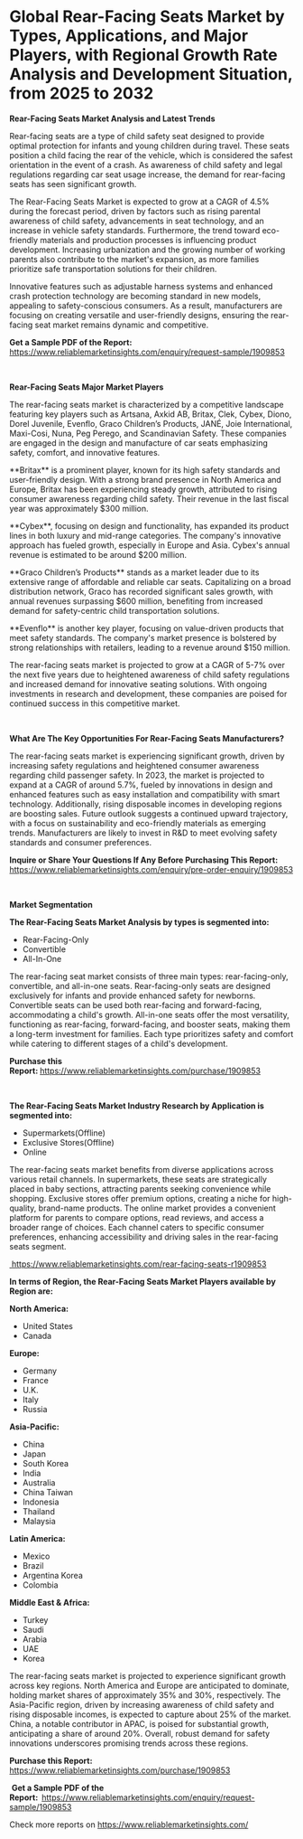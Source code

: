 <p><h1>Global Rear-Facing Seats Market by Types, Applications, and Major Players, with Regional Growth Rate Analysis and Development Situation, from 2025 to 2032</h1></p><p><strong>Rear-Facing Seats Market Analysis and Latest Trends</strong></p>
<p><p>Rear-facing seats are a type of child safety seat designed to provide optimal protection for infants and young children during travel. These seats position a child facing the rear of the vehicle, which is considered the safest orientation in the event of a crash. As awareness of child safety and legal regulations regarding car seat usage increase, the demand for rear-facing seats has seen significant growth.</p><p>The Rear-Facing Seats Market is expected to grow at a CAGR of 4.5% during the forecast period, driven by factors such as rising parental awareness of child safety, advancements in seat technology, and an increase in vehicle safety standards. Furthermore, the trend toward eco-friendly materials and production processes is influencing product development. Increasing urbanization and the growing number of working parents also contribute to the market's expansion, as more families prioritize safe transportation solutions for their children.</p><p>Innovative features such as adjustable harness systems and enhanced crash protection technology are becoming standard in new models, appealing to safety-conscious consumers. As a result, manufacturers are focusing on creating versatile and user-friendly designs, ensuring the rear-facing seat market remains dynamic and competitive.</p></p>
<p><strong>Get a Sample PDF of the Report:&nbsp;</strong> <a href="https://www.reliablemarketinsights.com/enquiry/request-sample/1909853?utm_campaign=2210&utm_medium=2&utm_source=Github&utm_content=ia&utm_term=31032025&utm_id=rear-facing-seats">https://www.reliablemarketinsights.com/enquiry/request-sample/1909853</a></p>
<p>&nbsp;</p>
<p><strong>Rear-Facing Seats Major Market Players</strong></p>
<p><p>The rear-facing seats market is characterized by a competitive landscape featuring key players such as Artsana, Axkid AB, Britax, Clek, Cybex, Diono, Dorel Juvenile, Evenflo, Graco Children’s Products, JANÉ, Joie International, Maxi-Cosi, Nuna, Peg Perego, and Scandinavian Safety. These companies are engaged in the design and manufacture of car seats emphasizing safety, comfort, and innovative features.</p><p>**Britax** is a prominent player, known for its high safety standards and user-friendly design. With a strong brand presence in North America and Europe, Britax has been experiencing steady growth, attributed to rising consumer awareness regarding child safety. Their revenue in the last fiscal year was approximately $300 million.</p><p>**Cybex**, focusing on design and functionality, has expanded its product lines in both luxury and mid-range categories. The company's innovative approach has fueled growth, especially in Europe and Asia. Cybex's annual revenue is estimated to be around $200 million.</p><p>**Graco Children’s Products** stands as a market leader due to its extensive range of affordable and reliable car seats. Capitalizing on a broad distribution network, Graco has recorded significant sales growth, with annual revenues surpassing $600 million, benefiting from increased demand for safety-centric child transportation solutions.</p><p>**Evenflo** is another key player, focusing on value-driven products that meet safety standards. The company's market presence is bolstered by strong relationships with retailers, leading to a revenue around $150 million.</p><p>The rear-facing seats market is projected to grow at a CAGR of 5-7% over the next five years due to heightened awareness of child safety regulations and increased demand for innovative seating solutions. With ongoing investments in research and development, these companies are poised for continued success in this competitive market.</p></p>
<p>&nbsp;</p>
<p><strong>What Are The Key Opportunities For Rear-Facing Seats Manufacturers?</strong></p>
<p><p>The rear-facing seats market is experiencing significant growth, driven by increasing safety regulations and heightened consumer awareness regarding child passenger safety. In 2023, the market is projected to expand at a CAGR of around 5.7%, fueled by innovations in design and enhanced features such as easy installation and compatibility with smart technology. Additionally, rising disposable incomes in developing regions are boosting sales. Future outlook suggests a continued upward trajectory, with a focus on sustainability and eco-friendly materials as emerging trends. Manufacturers are likely to invest in R&D to meet evolving safety standards and consumer preferences.</p></p>
<p><strong>Inquire or Share Your Questions If Any Before Purchasing This Report:</strong> <a href="https://www.reliablemarketinsights.com/enquiry/pre-order-enquiry/1909853?utm_campaign=2210&utm_medium=2&utm_source=Github&utm_content=ia&utm_term=31032025&utm_id=rear-facing-seats">https://www.reliablemarketinsights.com/enquiry/pre-order-enquiry/1909853</a></p>
<p>&nbsp;</p>
<p><strong>Market Segmentation</strong></p>
<p><strong>The Rear-Facing Seats Market Analysis by types is segmented into:</strong></p>
<p><ul><li>Rear-Facing-Only</li><li>Convertible</li><li>All-In-One</li></ul></p>
<p><p>The rear-facing seat market consists of three main types: rear-facing-only, convertible, and all-in-one seats. Rear-facing-only seats are designed exclusively for infants and provide enhanced safety for newborns. Convertible seats can be used both rear-facing and forward-facing, accommodating a child's growth. All-in-one seats offer the most versatility, functioning as rear-facing, forward-facing, and booster seats, making them a long-term investment for families. Each type prioritizes safety and comfort while catering to different stages of a child's development.</p></p>
<p><strong>Purchase this Report:&nbsp;</strong><a href="https://www.reliablemarketinsights.com/purchase/1909853?utm_campaign=2210&utm_medium=2&utm_source=Github&utm_content=ia&utm_term=31032025&utm_id=rear-facing-seats">https://www.reliablemarketinsights.com/purchase/1909853</a></p>
<p>&nbsp;</p>
<p><strong>The Rear-Facing Seats Market Industry Research by Application is segmented into:</strong></p>
<p><ul><li>Supermarkets(Offline)</li><li>Exclusive Stores(Offline)</li><li>Online</li></ul></p>
<p><p>The rear-facing seats market benefits from diverse applications across various retail channels. In supermarkets, these seats are strategically placed in baby sections, attracting parents seeking convenience while shopping. Exclusive stores offer premium options, creating a niche for high-quality, brand-name products. The online market provides a convenient platform for parents to compare options, read reviews, and access a broader range of choices. Each channel caters to specific consumer preferences, enhancing accessibility and driving sales in the rear-facing seats segment.</p></p>
<p><a href="https://www.reliablemarketinsights.com/rear-facing-seats-r1909853?utm_campaign=2210&utm_medium=2&utm_source=Github&utm_content=ia&utm_term=31032025&utm_id=rear-facing-seats">&nbsp;https://www.reliablemarketinsights.com/rear-facing-seats-r1909853</a></p>
<p><strong>In terms of Region, the Rear-Facing Seats Market Players available by Region are:</strong></p>
<p>
    <p> <strong> North America: </strong>
        <ul>
            <li>United States</li>
            <li>Canada</li>
        </ul>
        </p> 
    <p> <strong> Europe: </strong>
        <ul>
            <li>Germany</li>
            <li>France</li>
            <li>U.K.</li>
            <li>Italy</li>
            <li>Russia</li>
        </ul>
        </p> 
    <p> <strong> Asia-Pacific: </strong>
        <ul>
            <li>China</li>
            <li>Japan</li>
            <li>South Korea</li>
            <li>India</li>
            <li>Australia</li>
            <li>China Taiwan</li>
            <li>Indonesia</li>
            <li>Thailand</li>
            <li>Malaysia</li>
        </ul>
        </p> 
    <p> <strong> Latin America: </strong>
        <ul>
            <li>Mexico</li>
            <li>Brazil</li>
            <li>Argentina Korea</li>
            <li>Colombia</li>
        </ul>
        </p> 
    <p> <strong> Middle East & Africa: </strong>
        <ul>
            <li>Turkey</li>
            <li>Saudi</li>
            <li>Arabia</li>
            <li>UAE</li>
            <li>Korea</li>
        </ul>
    </p>
    </p>
<p><p>The rear-facing seats market is projected to experience significant growth across key regions. North America and Europe are anticipated to dominate, holding market shares of approximately 35% and 30%, respectively. The Asia-Pacific region, driven by increasing awareness of child safety and rising disposable incomes, is expected to capture about 25% of the market. China, a notable contributor in APAC, is poised for substantial growth, anticipating a share of around 20%. Overall, robust demand for safety innovations underscores promising trends across these regions.</p></p>
<p><strong>Purchase this Report: </strong><a href="https://www.reliablemarketinsights.com/purchase/1909853?utm_campaign=2210&utm_medium=2&utm_source=Github&utm_content=ia&utm_term=31032025&utm_id=rear-facing-seats">https://www.reliablemarketinsights.com/purchase/1909853</a></p>
<p>&nbsp;<strong>Get a Sample PDF of the Report:&nbsp;&nbsp;</strong><a href="https://www.reliablemarketinsights.com/enquiry/request-sample/1909853?utm_campaign=2210&utm_medium=2&utm_source=Github&utm_content=ia&utm_term=31032025&utm_id=rear-facing-seats">https://www.reliablemarketinsights.com/enquiry/request-sample/1909853</a></p>
<p><strong></strong></p>
<p>Check more reports on <a href="https://www.reliablemarketinsights.com/?utm_campaign=2210&utm_medium=2&utm_source=Github&utm_content=ia&utm_term=31032025&utm_id=rear-facing-seats">https://www.reliablemarketinsights.com/</a></p>